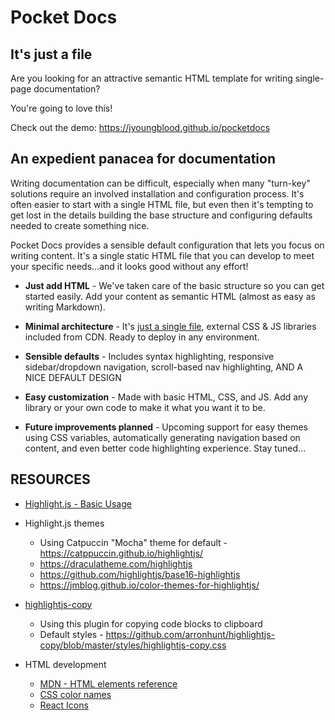 # Pocket Docs
## It's just a file


Are you looking for an attractive semantic HTML template for writing single-page documentation? 

You're going to love this!

Check out the demo: https://jyoungblood.github.io/pocketdocs


## An expedient panacea for documentation

Writing documentation can be difficult, especially when many "turn-key" solutions require an involved installation and configuration process. It's often easier to start with a single HTML file, but even then it's tempting to get lost in the details building the base structure and configuring defaults needed to create something nice.

Pocket Docs provides a sensible default configuration that lets you focus on writing content. It's a single static HTML file that you can develop to meet your specific needs...and it looks good without any effort!


- **Just add HTML** - We've taken care of the basic structure so you can get started easily. Add your content as semantic HTML (almost as easy as writing Markdown).

- **Minimal architecture** - It's [just a single file](https://github.com/jyoungblood/pocketdocs/blob/master/index.html), external CSS & JS libraries included from CDN. Ready to deploy in any environment.

- **Sensible defaults** - Includes syntax highlighting, responsive sidebar/dropdown navigation, scroll-based nav highlighting, AND A NICE DEFAULT DESIGN

- **Easy customization** - Made with basic HTML, CSS, and JS. Add any library or your own code to make it what you want it to be.

- **Future improvements planned** - Upcoming support for easy themes using CSS variables, automatically generating navigation based on content, and even better code highlighting experience. Stay tuned...






## RESOURCES

* [Highlight.js - Basic Usage](https://highlightjs.readthedocs.io/en/latest/readme.html#basic-usage)

* Highlight.js themes
  * Using Catpuccin "Mocha" theme for default - https://catppuccin.github.io/highlightjs/
  * https://draculatheme.com/highlightjs
  * https://github.com/highlightjs/base16-highlightjs
  * https://jmblog.github.io/color-themes-for-highlightjs/

* [highlightjs-copy](https://github.com/arronhunt/highlightjs-copy) 
  * Using this plugin for copying code blocks to clipboard
  * Default styles - https://github.com/arronhunt/highlightjs-copy/blob/master/styles/highlightjs-copy.css

* HTML development
  * [MDN - HTML elements reference](https://developer.mozilla.org/en-US/docs/Web/HTML/Element)
  * [CSS color names](http://davidbau.com/colors/)
  * [React Icons](https://react-icons.github.io/)

